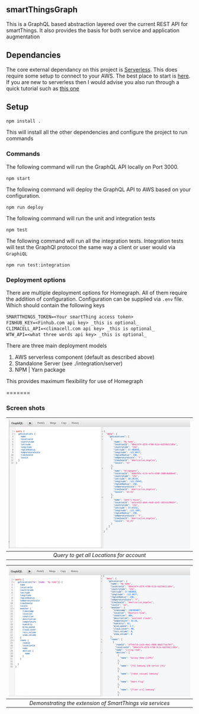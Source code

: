 ## smartThingsGraph

This is a GraphQL based abstraction layered over the current REST API for smartThings. It also provides the basis for both service and application augmentation

## Dependancies

The core external dependancy on this project is [Serverless](https://serverless.com/). This does require some setup to connect to your AWS. The best place to start is [here](https://serverless.com/framework/docs/getting-started/). If you are new to serverless then I would advise you also run through a quick tutorial such as [this one](https://serverless.com/framework/docs/providers/aws/guide/quick-start/)

## Setup

```
npm install .
```

This will install all the other dependencies and configure the project to run commands

### Commands

The following command will run the GraphQL API locally on Port 3000.

```
npm start
```

The following command will deploy the GraphQL API to AWS based on your configuration.

```
npm run deploy
```

The following command will run the unit and integration tests

```
npm test
```


The following command will run all the integration tests. Integration tests will test the GraphQl protocol the same way a client or user would via `GraphiQL`

```
npm run test:integration
```

### Deployment options

There are multiple deployment options for Homegraph. All of them require the addition of configuration. Configuration can be supplied via `.env` file. Which should contain the following keys

```
SMARTTHINGS_TOKEN=<Your smartThing access token>
FINHUB_KEY=<Finhub.com api key> _this is optional_
CLIMACELL_API=<climacell.com api key> _this is optional_
WTW_API=<what three words api key> _this is optional_
```


There are three main deployment models

1. AWS serverless component (default as described above)
2. Standalone Server (see ./integration/server)
3. NPM | Yarn package

This provides maximum flexibility for use of Homegraph

=======

### Screen shots

|![The locations Query](screenshots/getLocations.png)|
|:--:|
|*Query to get all Locations for account*|

|![The Location query plus weather and room devices](screenshots/getLocation.png)|
|:--:|
|*Demonstrating the extension of SmartThings via services*|



